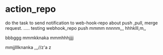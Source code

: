 # action_repo
do the task to send notification to web-hook-repo about push ,pull, merge request.
.....
testing webhook_repo push
mmmm nnnnm,,,
hhhklll,m,,

bbbggg
mmmkknaka
mmmhhhjjjj



mmjjlllknanka
,,,//z'a
z
